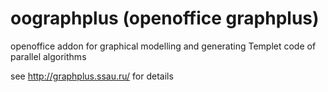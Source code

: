 oographplus
(openoffice graphplus)
===========
openoffice addon for graphical modelling and generating Templet code of parallel algorithms

see http://graphplus.ssau.ru/ for details
